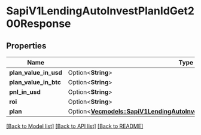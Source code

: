 # SapiV1LendingAutoInvestPlanIdGet200Response

## Properties

Name | Type | Description | Notes
------------ | ------------- | ------------- | -------------
**plan_value_in_usd** | Option<**String**> |  | [optional]
**plan_value_in_btc** | Option<**String**> |  | [optional]
**pnl_in_usd** | Option<**String**> |  | [optional]
**roi** | Option<**String**> |  | [optional]
**plan** | Option<[**Vec<models::SapiV1LendingAutoInvestPlanIdGet200ResponsePlanInner>**](_sapi_v1_lending_auto_invest_plan_id_get_200_response_plan_inner.md)> |  | [optional]

[[Back to Model list]](../README.md#documentation-for-models) [[Back to API list]](../README.md#documentation-for-api-endpoints) [[Back to README]](../README.md)


